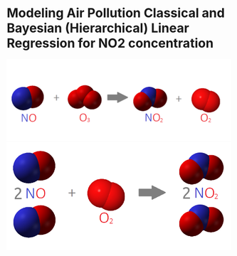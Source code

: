# Modeling Air Pollution Classical and Bayesian (Hierarchical) Linear Regression for NO2 concentration
<center>
  <img src="reaction.png" width="600">
<img src="reaction2.png" width="600">
</center>
